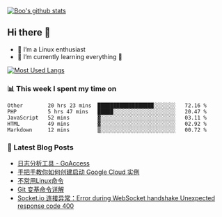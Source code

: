 
[![Boo's github stats](https://github-readme-stats.vercel.app/api?username=0xAiKang)](https://github.com/anuraghazra/github-readme-stats)

## Hi there 👋
* 🔭 I’m a Linux enthusiast
* 🏃️ I’m currently learning everything 🤣

[![Most Used Langs](https://github-readme-stats.vercel.app/api/top-langs/?username=0xAiKang)](https://github.com/anuraghazra/github-readme-stats)

### 📊 This week I spent my time on
<!--START_SECTION:waka-->
```text
Other        20 hrs 23 mins  ██████████████████░░░░░░░   72.16 % 
PHP          5 hrs 47 mins   █████░░░░░░░░░░░░░░░░░░░░   20.47 % 
JavaScript   52 mins         ▓░░░░░░░░░░░░░░░░░░░░░░░░   03.11 % 
HTML         49 mins         ▓░░░░░░░░░░░░░░░░░░░░░░░░   02.92 % 
Markdown     12 mins         ▒░░░░░░░░░░░░░░░░░░░░░░░░   00.72 % 
```
<!--END_SECTION:waka-->

### 📕 Latest Blog Posts
<!-- BLOG-POST-LIST:START -->
- [日志分析工具 - GoAccess](https://www.0x2beace.com/log-analysis-tool-goaccess/)
- [手把手教你如何创建启动 Google Cloud 实例](https://www.0x2beace.com/teach-you-how-to-create-and-start-a-google-cloud-instance/)
- [不常用Linux命令](https://www.0x2beace.com/not-commonly-used-linux-commands/)
- [Git 变基命令详解](https://www.0x2beace.com/detailed-explanation-of-git-rebase-commands/)
- [Socket.io 连接异常：Error during WebSocket handshake Unexpected response code 400](https://www.0x2beace.com/socket-io-connection-exception-error-during-webSocket-handshake-unexpected-response-code-400/)
<!-- BLOG-POST-LIST:END -->

